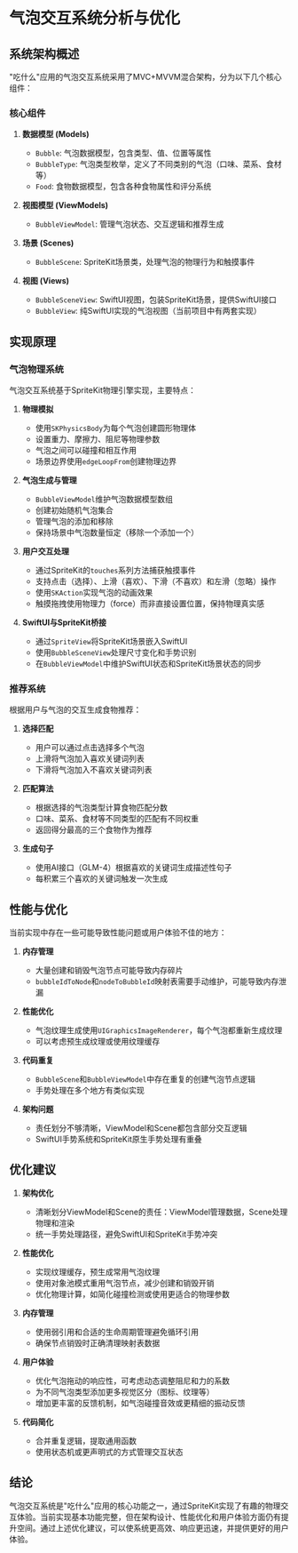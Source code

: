 # 气泡交互系统分析与优化

## 系统架构概述

"吃什么"应用的气泡交互系统采用了MVC+MVVM混合架构，分为以下几个核心组件：

### 核心组件

1. **数据模型 (Models)**
   - `Bubble`: 气泡数据模型，包含类型、值、位置等属性
   - `BubbleType`: 气泡类型枚举，定义了不同类别的气泡（口味、菜系、食材等）
   - `Food`: 食物数据模型，包含各种食物属性和评分系统

2. **视图模型 (ViewModels)**
   - `BubbleViewModel`: 管理气泡状态、交互逻辑和推荐生成

3. **场景 (Scenes)**
   - `BubbleScene`: SpriteKit场景类，处理气泡的物理行为和触摸事件

4. **视图 (Views)**
   - `BubbleSceneView`: SwiftUI视图，包装SpriteKit场景，提供SwiftUI接口
   - `BubbleView`: 纯SwiftUI实现的气泡视图（当前项目中有两套实现）

## 实现原理

### 气泡物理系统

气泡交互系统基于SpriteKit物理引擎实现，主要特点：

1. **物理模拟**
   - 使用`SKPhysicsBody`为每个气泡创建圆形物理体
   - 设置重力、摩擦力、阻尼等物理参数
   - 气泡之间可以碰撞和相互作用
   - 场景边界使用`edgeLoopFrom`创建物理边界

2. **气泡生成与管理**
   - `BubbleViewModel`维护气泡数据模型数组
   - 创建初始随机气泡集合
   - 管理气泡的添加和移除
   - 保持场景中气泡数量恒定（移除一个添加一个）

3. **用户交互处理**
   - 通过SpriteKit的`touches`系列方法捕获触摸事件
   - 支持点击（选择）、上滑（喜欢）、下滑（不喜欢）和左滑（忽略）操作
   - 使用`SKAction`实现气泡的动画效果
   - 触摸拖拽使用物理力（force）而非直接设置位置，保持物理真实感

4. **SwiftUI与SpriteKit桥接**
   - 通过`SpriteView`将SpriteKit场景嵌入SwiftUI
   - 使用`BubbleSceneView`处理尺寸变化和手势识别
   - 在`BubbleViewModel`中维护SwiftUI状态和SpriteKit场景状态的同步

### 推荐系统

根据用户与气泡的交互生成食物推荐：

1. **选择匹配**
   - 用户可以通过点击选择多个气泡
   - 上滑将气泡加入喜欢关键词列表
   - 下滑将气泡加入不喜欢关键词列表

2. **匹配算法**
   - 根据选择的气泡类型计算食物匹配分数
   - 口味、菜系、食材等不同类型的匹配有不同权重
   - 返回得分最高的三个食物作为推荐

3. **生成句子**
   - 使用AI接口（GLM-4）根据喜欢的关键词生成描述性句子
   - 每积累三个喜欢的关键词触发一次生成

## 性能与优化

当前实现中存在一些可能导致性能问题或用户体验不佳的地方：

1. **内存管理**
   - 大量创建和销毁气泡节点可能导致内存碎片
   - `bubbleIdToNode`和`nodeToBubbleId`映射表需要手动维护，可能导致内存泄漏

2. **性能优化**
   - 气泡纹理生成使用`UIGraphicsImageRenderer`，每个气泡都重新生成纹理
   - 可以考虑预生成纹理或使用纹理缓存

3. **代码重复**
   - `BubbleScene`和`BubbleViewModel`中存在重复的创建气泡节点逻辑
   - 手势处理在多个地方有类似实现

4. **架构问题**
   - 责任划分不够清晰，ViewModel和Scene都包含部分交互逻辑
   - SwiftUI手势系统和SpriteKit原生手势处理有重叠

## 优化建议

1. **架构优化**
   - 清晰划分ViewModel和Scene的责任：ViewModel管理数据，Scene处理物理和渲染
   - 统一手势处理路径，避免SwiftUI和SpriteKit手势冲突

2. **性能优化**
   - 实现纹理缓存，预生成常用气泡纹理
   - 使用对象池模式重用气泡节点，减少创建和销毁开销
   - 优化物理计算，如简化碰撞检测或使用更适合的物理参数

3. **内存管理**
   - 使用弱引用和合适的生命周期管理避免循环引用
   - 确保节点销毁时正确清理映射表数据

4. **用户体验**
   - 优化气泡拖动的响应性，可考虑动态调整阻尼和力的系数
   - 为不同气泡类型添加更多视觉区分（图标、纹理等）
   - 增加更丰富的反馈机制，如气泡碰撞音效或更精细的振动反馈

5. **代码简化**
   - 合并重复逻辑，提取通用函数
   - 使用状态机或更声明式的方式管理交互状态

## 结论

气泡交互系统是"吃什么"应用的核心功能之一，通过SpriteKit实现了有趣的物理交互体验。当前实现基本功能完整，但在架构设计、性能优化和用户体验方面仍有提升空间。通过上述优化建议，可以使系统更高效、响应更迅速，并提供更好的用户体验。
